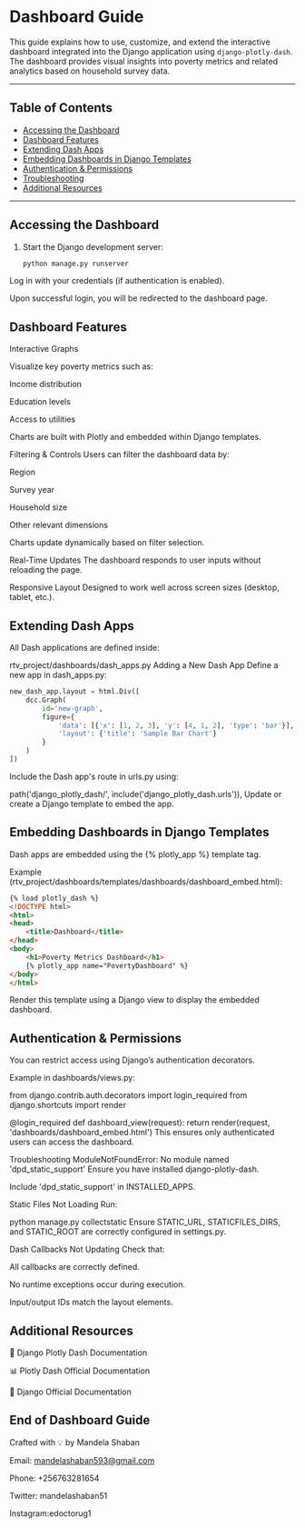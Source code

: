 # Dashboard Guide

This guide explains how to use, customize, and extend the interactive dashboard integrated into the Django application using `django-plotly-dash`. The dashboard provides visual insights into poverty metrics and related analytics based on household survey data.

---

## Table of Contents

- [Accessing the Dashboard](#accessing-the-dashboard)
- [Dashboard Features](#dashboard-features)
- [Extending Dash Apps](#extending-dash-apps)
- [Embedding Dashboards in Django Templates](#embedding-dashboards-in-django-templates)
- [Authentication & Permissions](#authentication--permissions)
- [Troubleshooting](#troubleshooting)
- [Additional Resources](#additional-resources)

---

## Accessing the Dashboard

1. Start the Django development server:

   ```bash
   python manage.py runserver

Log in with your credentials (if authentication is enabled).

Upon successful login, you will be redirected to the dashboard page.

## Dashboard Features
Interactive Graphs

Visualize key poverty metrics such as:

Income distribution

Education levels

Access to utilities

Charts are built with Plotly and embedded within Django templates.

Filtering & Controls
Users can filter the dashboard data by:

Region

Survey year

Household size

Other relevant dimensions

Charts update dynamically based on filter selection.

Real-Time Updates
The dashboard responds to user inputs without reloading the page.

Responsive Layout
Designed to work well across screen sizes (desktop, tablet, etc.).

## Extending Dash Apps
All Dash applications are defined inside:


rtv_project/dashboards/dash_apps.py
Adding a New Dash App
Define a new app in dash_apps.py:

```python
new_dash_app.layout = html.Div([
    dcc.Graph(
        id='new-graph',
        figure={
            'data': [{'x': [1, 2, 3], 'y': [4, 1, 2], 'type': 'bar'}],
            'layout': {'title': 'Sample Bar Chart'}
        }
    )
])
```


Include the Dash app's route in urls.py using:

path('django_plotly_dash/', include('django_plotly_dash.urls')),
Update or create a Django template to embed the app.

## Embedding Dashboards in Django Templates
Dash apps are embedded using the {% plotly_app %} template tag.

Example (rtv_project/dashboards/templates/dashboards/dashboard_embed.html):

```html
{% load plotly_dash %}
<!DOCTYPE html>
<html>
<head>
    <title>Dashboard</title>
</head>
<body>
    <h1>Poverty Metrics Dashboard</h1>
    {% plotly_app name="PovertyDashboard" %}
</body>
</html>
```

Render this template using a Django view to display the embedded dashboard.

## Authentication & Permissions
You can restrict access using Django’s authentication decorators.

Example in dashboards/views.py:

from django.contrib.auth.decorators import login_required
from django.shortcuts import render

@login_required
def dashboard_view(request):
    return render(request, 'dashboards/dashboard_embed.html')
This ensures only authenticated users can access the dashboard.

Troubleshooting
ModuleNotFoundError: No module named 'dpd_static_support'
Ensure you have installed django-plotly-dash.

Include 'dpd_static_support' in INSTALLED_APPS.

Static Files Not Loading
Run:

python manage.py collectstatic
Ensure STATIC_URL, STATICFILES_DIRS, and STATIC_ROOT are correctly configured in settings.py.

Dash Callbacks Not Updating
Check that:

All callbacks are correctly defined.

No runtime exceptions occur during execution.

Input/output IDs match the layout elements.

## Additional Resources
📘 Django Plotly Dash Documentation

📊 Plotly Dash Official Documentation

🔧 Django Official Documentation

## End of Dashboard Guide
Crafted with 💡 by Mandela Shaban

Email: mandelashaban593@gmail.com

Phone: +256763281654

Twitter: mandelashaban51

Instagram:edoctorug1
